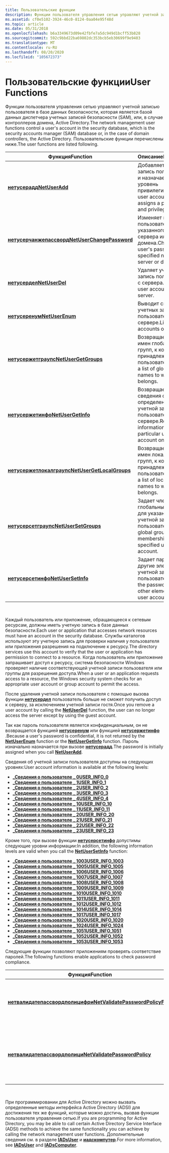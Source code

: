 ```yaml
---
title: Пользовательские функции
description: Функции пользователя управления сетью управляют учетной записью пользователя в базе данных безопасности, которая является базой данных диспетчера учетных записей безопасности (SAM), или, в случае контроллеров домена, Active Directory. Пользовательские функции перечислены ниже.
ms.assetid: cf0e5102-3924-46c0-8124-0aa04e95f48d
ms.topic: article
ms.date: 05/31/2018
ms.openlocfilehash: b6a3349673d09e42fbfe7a5dc949d1bcff53b828
ms.sourcegitcommit: 592c9bbd22ba69802dc353bcb5eb30699f9e9403
ms.translationtype: MT
ms.contentlocale: ru-RU
ms.lasthandoff: 08/20/2020
ms.locfileid: "105672373"
---
```

# <a name="user-functions"></a><span data-ttu-id="8ed73-104">Пользовательские функции</span><span class="sxs-lookup"><span data-stu-id="8ed73-104">User Functions</span></span>

<span data-ttu-id="8ed73-105">Функции пользователя управления сетью управляют учетной записью пользователя в базе данных безопасности, которая является базой данных диспетчера учетных записей безопасности (SAM), или, в случае контроллеров домена, Active Directory.</span><span class="sxs-lookup"><span data-stu-id="8ed73-105">The network management user functions control a user's account in the security database, which is the security accounts manager (SAM) database or, in the case of domain controllers, the Active Directory.</span></span> <span data-ttu-id="8ed73-106">Пользовательские функции перечислены ниже.</span><span class="sxs-lookup"><span data-stu-id="8ed73-106">The user functions are listed following.</span></span>



| <span data-ttu-id="8ed73-107">Функция</span><span class="sxs-lookup"><span data-stu-id="8ed73-107">Function</span></span>                                               | <span data-ttu-id="8ed73-108">Описание</span><span class="sxs-lookup"><span data-stu-id="8ed73-108">Description</span></span>                                                         |
|--------------------------------------------------------|---------------------------------------------------------------------|
| [<span data-ttu-id="8ed73-109">**нетусерадд**</span><span class="sxs-lookup"><span data-stu-id="8ed73-109">**NetUserAdd**</span></span>](/windows/desktop/api/Lmaccess/nf-lmaccess-netuseradd)                       | <span data-ttu-id="8ed73-110">Добавляет учетную запись пользователя и назначает пароль и уровень привилегий.</span><span class="sxs-lookup"><span data-stu-id="8ed73-110">Adds a user account and assigns a password and privilege level.</span></span>     |
| [<span data-ttu-id="8ed73-111">**нетусерчанжепассворд**</span><span class="sxs-lookup"><span data-stu-id="8ed73-111">**NetUserChangePassword**</span></span>](/windows/desktop/api/Lmaccess/nf-lmaccess-netuserchangepassword) | <span data-ttu-id="8ed73-112">Изменяет пароль пользователя для указанного сетевого сервера или домена.</span><span class="sxs-lookup"><span data-stu-id="8ed73-112">Changes a user's password for a specified network server or domain.</span></span> |
| [<span data-ttu-id="8ed73-113">**нетусердел**</span><span class="sxs-lookup"><span data-stu-id="8ed73-113">**NetUserDel**</span></span>](/windows/desktop/api/Lmaccess/nf-lmaccess-netuserdel)                       | <span data-ttu-id="8ed73-114">Удаляет учетную запись пользователя с сервера.</span><span class="sxs-lookup"><span data-stu-id="8ed73-114">Deletes a user account from the server.</span></span>                             |
| [<span data-ttu-id="8ed73-115">**нетусеренум**</span><span class="sxs-lookup"><span data-stu-id="8ed73-115">**NetUserEnum**</span></span>](/windows/desktop/api/Lmaccess/nf-lmaccess-netuserenum)                     | <span data-ttu-id="8ed73-116">Выводит список всех учетных записей пользователей на сервере.</span><span class="sxs-lookup"><span data-stu-id="8ed73-116">Lists all user accounts on a server.</span></span>                                |
| [<span data-ttu-id="8ed73-117">**нетусержетграупс**</span><span class="sxs-lookup"><span data-stu-id="8ed73-117">**NetUserGetGroups**</span></span>](/windows/desktop/api/Lmaccess/nf-lmaccess-netusergetgroups)           | <span data-ttu-id="8ed73-118">Возвращает список имен глобальных групп, к которым принадлежит пользователь.</span><span class="sxs-lookup"><span data-stu-id="8ed73-118">Returns a list of global group names to which a user belongs.</span></span>       |
| [<span data-ttu-id="8ed73-119">**нетусержетинфо**</span><span class="sxs-lookup"><span data-stu-id="8ed73-119">**NetUserGetInfo**</span></span>](/windows/desktop/api/Lmaccess/nf-lmaccess-netusergetinfo)               | <span data-ttu-id="8ed73-120">Возвращает сведения об определенной учетной записи пользователя на сервере.</span><span class="sxs-lookup"><span data-stu-id="8ed73-120">Returns information about a particular user account on a server.</span></span>    |
| [<span data-ttu-id="8ed73-121">**нетусержетлокалграупс**</span><span class="sxs-lookup"><span data-stu-id="8ed73-121">**NetUserGetLocalGroups**</span></span>](/windows/desktop/api/Lmaccess/nf-lmaccess-netusergetlocalgroups) | <span data-ttu-id="8ed73-122">Возвращает список имен локальных групп, к которым принадлежит пользователь.</span><span class="sxs-lookup"><span data-stu-id="8ed73-122">Returns a list of local group names to which a user belongs.</span></span>        |
| [<span data-ttu-id="8ed73-123">**нетусерсетграупс**</span><span class="sxs-lookup"><span data-stu-id="8ed73-123">**NetUserSetGroups**</span></span>](/windows/desktop/api/Lmaccess/nf-lmaccess-netusersetgroups)           | <span data-ttu-id="8ed73-124">Задает членство в глобальных группах для указанной учетной записи пользователя.</span><span class="sxs-lookup"><span data-stu-id="8ed73-124">Sets global group memberships for a specified user account.</span></span>         |
| [<span data-ttu-id="8ed73-125">**нетусерсетинфо**</span><span class="sxs-lookup"><span data-stu-id="8ed73-125">**NetUserSetInfo**</span></span>](/windows/desktop/api/Lmaccess/nf-lmaccess-netusersetinfo)               | <span data-ttu-id="8ed73-126">Задает пароль и другие элементы учетной записи пользователя.</span><span class="sxs-lookup"><span data-stu-id="8ed73-126">Sets the password and other elements of a user account.</span></span>             |



 

<span data-ttu-id="8ed73-127">Каждый пользователь или приложение, обращающееся к сетевым ресурсам, должны иметь учетную запись в базе данных безопасности.</span><span class="sxs-lookup"><span data-stu-id="8ed73-127">Each user or application that accesses network resources must have an account in the security database.</span></span> <span data-ttu-id="8ed73-128">Службы каталогов используют эту учетную запись для проверки наличия у пользователя или приложения разрешения на подключение к ресурсу.</span><span class="sxs-lookup"><span data-stu-id="8ed73-128">The directory services use this account to verify that the user or application has permission to connect to a resource.</span></span> <span data-ttu-id="8ed73-129">Когда пользователь или приложение запрашивает доступ к ресурсу, система безопасности Windows проверяет наличие соответствующей учетной записи пользователя или группы для разрешения доступа.</span><span class="sxs-lookup"><span data-stu-id="8ed73-129">When a user or an application requests access to a resource, the Windows security system checks for an appropriate user account or group account to permit the access.</span></span>

<span data-ttu-id="8ed73-130">После удаления учетной записи пользователя с помощью вызова функции [**нетусердел**](/windows/desktop/api/Lmaccess/nf-lmaccess-netuserdel) пользователь больше не сможет получить доступ к серверу, за исключением учетной записи гостя.</span><span class="sxs-lookup"><span data-stu-id="8ed73-130">Once you remove a user account by calling the [**NetUserDel**](/windows/desktop/api/Lmaccess/nf-lmaccess-netuserdel) function, the user can no longer access the server except by using the guest account.</span></span>

<span data-ttu-id="8ed73-131">Так как пароль пользователя является конфиденциальным, он не возвращается функцией [**нетусеренум**](/windows/desktop/api/Lmaccess/nf-lmaccess-netuserenum) или функцией [**нетусержетинфо**](/windows/desktop/api/Lmaccess/nf-lmaccess-netusergetinfo) .</span><span class="sxs-lookup"><span data-stu-id="8ed73-131">Because a user's password is confidential, it is not returned by the [**NetUserEnum**](/windows/desktop/api/Lmaccess/nf-lmaccess-netuserenum) function or the [**NetUserGetInfo**](/windows/desktop/api/Lmaccess/nf-lmaccess-netusergetinfo) function.</span></span> <span data-ttu-id="8ed73-132">Пароль изначально назначается при вызове [**нетусерадд**](/windows/desktop/api/Lmaccess/nf-lmaccess-netuseradd).</span><span class="sxs-lookup"><span data-stu-id="8ed73-132">The password is initially assigned when you call [**NetUserAdd**](/windows/desktop/api/Lmaccess/nf-lmaccess-netuseradd).</span></span>

<span data-ttu-id="8ed73-133">Сведения об учетной записи пользователя доступны на следующих уровнях:</span><span class="sxs-lookup"><span data-stu-id="8ed73-133">User account information is available at the following levels:</span></span>

-   [<span data-ttu-id="8ed73-134">**\_Сведения о пользователе \_ 0**</span><span class="sxs-lookup"><span data-stu-id="8ed73-134">**USER\_INFO\_0**</span></span>](/windows/desktop/api/Lmaccess/ns-lmaccess-user_info_0)
-   [<span data-ttu-id="8ed73-135">**\_Сведения о пользователе \_ 1**</span><span class="sxs-lookup"><span data-stu-id="8ed73-135">**USER\_INFO\_1**</span></span>](/windows/desktop/api/Lmaccess/ns-lmaccess-user_info_1)
-   [<span data-ttu-id="8ed73-136">**\_Сведения о пользователе \_ 2**</span><span class="sxs-lookup"><span data-stu-id="8ed73-136">**USER\_INFO\_2**</span></span>](/windows/desktop/api/Lmaccess/ns-lmaccess-user_info_2)
-   [<span data-ttu-id="8ed73-137">**\_Сведения о пользователе \_ 3**</span><span class="sxs-lookup"><span data-stu-id="8ed73-137">**USER\_INFO\_3**</span></span>](/windows/desktop/api/Lmaccess/ns-lmaccess-user_info_3)
-   [<span data-ttu-id="8ed73-138">**\_Сведения о пользователе \_ 4**</span><span class="sxs-lookup"><span data-stu-id="8ed73-138">**USER\_INFO\_4**</span></span>](/windows/desktop/api/Lmaccess/ns-lmaccess-user_info_4)
-   [<span data-ttu-id="8ed73-139">**\_Сведения о пользователе \_ 10**</span><span class="sxs-lookup"><span data-stu-id="8ed73-139">**USER\_INFO\_10**</span></span>](/windows/desktop/api/Lmaccess/ns-lmaccess-user_info_10)
-   [<span data-ttu-id="8ed73-140">**\_Сведения о пользователе \_ 11**</span><span class="sxs-lookup"><span data-stu-id="8ed73-140">**USER\_INFO\_11**</span></span>](/windows/desktop/api/Lmaccess/ns-lmaccess-user_info_11)
-   [<span data-ttu-id="8ed73-141">**\_Сведения о пользователе \_ 20**</span><span class="sxs-lookup"><span data-stu-id="8ed73-141">**USER\_INFO\_20**</span></span>](/windows/desktop/api/Lmaccess/ns-lmaccess-user_info_20)
-   [<span data-ttu-id="8ed73-142">**\_Сведения о пользователе \_ 21**</span><span class="sxs-lookup"><span data-stu-id="8ed73-142">**USER\_INFO\_21**</span></span>](/windows/desktop/api/Lmaccess/ns-lmaccess-user_info_21)
-   [<span data-ttu-id="8ed73-143">**\_Сведения о пользователе \_ 22**</span><span class="sxs-lookup"><span data-stu-id="8ed73-143">**USER\_INFO\_22**</span></span>](/windows/desktop/api/Lmaccess/ns-lmaccess-user_info_22)
-   [<span data-ttu-id="8ed73-144">**\_Сведения о пользователе \_ 23**</span><span class="sxs-lookup"><span data-stu-id="8ed73-144">**USER\_INFO\_23**</span></span>](/windows/desktop/api/Lmaccess/ns-lmaccess-user_info_23)

<span data-ttu-id="8ed73-145">Кроме того, при вызове функции [**нетусерсетинфо**](/windows/desktop/api/Lmaccess/nf-lmaccess-netusersetinfo) допустимы следующие уровни информации:</span><span class="sxs-lookup"><span data-stu-id="8ed73-145">In addition, the following information levels are valid when you call the [**NetUserSetInfo**](/windows/desktop/api/Lmaccess/nf-lmaccess-netusersetinfo) function:</span></span>

-   [<span data-ttu-id="8ed73-146">**\_Сведения о пользователе \_ 1003**</span><span class="sxs-lookup"><span data-stu-id="8ed73-146">**USER\_INFO\_1003**</span></span>](/windows/desktop/api/Lmaccess/ns-lmaccess-user_info_1003)
-   [<span data-ttu-id="8ed73-147">**\_Сведения о пользователе \_ 1005**</span><span class="sxs-lookup"><span data-stu-id="8ed73-147">**USER\_INFO\_1005**</span></span>](/windows/desktop/api/Lmaccess/ns-lmaccess-user_info_1005)
-   [<span data-ttu-id="8ed73-148">**\_Сведения о пользователе \_ 1006**</span><span class="sxs-lookup"><span data-stu-id="8ed73-148">**USER\_INFO\_1006**</span></span>](/windows/desktop/api/Lmaccess/ns-lmaccess-user_info_1006)
-   [<span data-ttu-id="8ed73-149">**\_Сведения о пользователе \_ 1007**</span><span class="sxs-lookup"><span data-stu-id="8ed73-149">**USER\_INFO\_1007**</span></span>](/windows/desktop/api/Lmaccess/ns-lmaccess-user_info_1007)
-   [<span data-ttu-id="8ed73-150">**\_Сведения о пользователе \_ 1008**</span><span class="sxs-lookup"><span data-stu-id="8ed73-150">**USER\_INFO\_1008**</span></span>](/windows/desktop/api/Lmaccess/ns-lmaccess-user_info_1008)
-   [<span data-ttu-id="8ed73-151">**\_Сведения о пользователе \_ 1009**</span><span class="sxs-lookup"><span data-stu-id="8ed73-151">**USER\_INFO\_1009**</span></span>](/windows/desktop/api/Lmaccess/ns-lmaccess-user_info_1009)
-   [<span data-ttu-id="8ed73-152">**\_Сведения о пользователе \_ 1010**</span><span class="sxs-lookup"><span data-stu-id="8ed73-152">**USER\_INFO\_1010**</span></span>](/windows/desktop/api/Lmaccess/ns-lmaccess-user_info_1010)
-   [<span data-ttu-id="8ed73-153">**\_Сведения о пользователе \_ 1011**</span><span class="sxs-lookup"><span data-stu-id="8ed73-153">**USER\_INFO\_1011**</span></span>](/windows/desktop/api/Lmaccess/ns-lmaccess-user_info_1011)
-   [<span data-ttu-id="8ed73-154">**\_Сведения о пользователе \_ 1012**</span><span class="sxs-lookup"><span data-stu-id="8ed73-154">**USER\_INFO\_1012**</span></span>](/windows/desktop/api/Lmaccess/ns-lmaccess-user_info_1012)
-   [<span data-ttu-id="8ed73-155">**\_Сведения о пользователе \_ 1014**</span><span class="sxs-lookup"><span data-stu-id="8ed73-155">**USER\_INFO\_1014**</span></span>](/windows/desktop/api/Lmaccess/ns-lmaccess-user_info_1014)
-   [<span data-ttu-id="8ed73-156">**\_Сведения о пользователе \_ 1017**</span><span class="sxs-lookup"><span data-stu-id="8ed73-156">**USER\_INFO\_1017**</span></span>](/windows/desktop/api/Lmaccess/ns-lmaccess-user_info_1017)
-   [<span data-ttu-id="8ed73-157">**\_Сведения о пользователе \_ 1020**</span><span class="sxs-lookup"><span data-stu-id="8ed73-157">**USER\_INFO\_1020**</span></span>](/windows/desktop/api/Lmaccess/ns-lmaccess-user_info_1020)
-   [<span data-ttu-id="8ed73-158">**\_Сведения о пользователе \_ 1024**</span><span class="sxs-lookup"><span data-stu-id="8ed73-158">**USER\_INFO\_1024**</span></span>](/windows/desktop/api/Lmaccess/ns-lmaccess-user_info_1024)
-   [<span data-ttu-id="8ed73-159">**\_Сведения о пользователе \_ 1051**</span><span class="sxs-lookup"><span data-stu-id="8ed73-159">**USER\_INFO\_1051**</span></span>](/windows/desktop/api/Lmaccess/ns-lmaccess-user_info_1051)
-   [<span data-ttu-id="8ed73-160">**\_Сведения о пользователе \_ 1052**</span><span class="sxs-lookup"><span data-stu-id="8ed73-160">**USER\_INFO\_1052**</span></span>](/windows/desktop/api/Lmaccess/ns-lmaccess-user_info_1052)
-   [<span data-ttu-id="8ed73-161">**\_Сведения о пользователе \_ 1053**</span><span class="sxs-lookup"><span data-stu-id="8ed73-161">**USER\_INFO\_1053**</span></span>](/windows/desktop/api/Lmaccess/ns-lmaccess-user_info_1053)

<span data-ttu-id="8ed73-162">Следующие функции позволяют приложениям проверять соответствие паролей.</span><span class="sxs-lookup"><span data-stu-id="8ed73-162">The following functions enable applications to check password compliance.</span></span>



| <span data-ttu-id="8ed73-163">Функция</span><span class="sxs-lookup"><span data-stu-id="8ed73-163">Function</span></span>                                                               | <span data-ttu-id="8ed73-164">Описание</span><span class="sxs-lookup"><span data-stu-id="8ed73-164">Description</span></span>                                                                                                |
|------------------------------------------------------------------------|------------------------------------------------------------------------------------------------------------|
| [<span data-ttu-id="8ed73-165">**нетвалидатепассвордполицифри**</span><span class="sxs-lookup"><span data-stu-id="8ed73-165">**NetValidatePasswordPolicyFree**</span></span>](/windows/desktop/api/Lmaccess/nf-lmaccess-netvalidatepasswordpolicyfree) | <span data-ttu-id="8ed73-166">Освобождает память, выделенную функцией [**нетвалидатепассвордполици**](/windows/desktop/api/Lmaccess/nf-lmaccess-netvalidatepasswordpolicy) .</span><span class="sxs-lookup"><span data-stu-id="8ed73-166">Frees the memory allocated by the [**NetValidatePasswordPolicy**](/windows/desktop/api/Lmaccess/nf-lmaccess-netvalidatepasswordpolicy) function.</span></span> |
| [<span data-ttu-id="8ed73-167">**нетвалидатепассвордполици**</span><span class="sxs-lookup"><span data-stu-id="8ed73-167">**NetValidatePasswordPolicy**</span></span>](/windows/desktop/api/Lmaccess/nf-lmaccess-netvalidatepasswordpolicy)         | <span data-ttu-id="8ed73-168">Проверяет, что пароли соответствуют сложности, старению, минимальной длине и повторному использованию журнала.</span><span class="sxs-lookup"><span data-stu-id="8ed73-168">Verifies that passwords meet complexity, aging, minimum length, and history reuse requirements.</span></span>            |



 

<span data-ttu-id="8ed73-169">При программировании для Active Directory можно вызвать определенные методы интерфейса Active Directory (ADSI) для достижения тех же функций, которые можно достичь, вызвав функции пользователя управления сетью.</span><span class="sxs-lookup"><span data-stu-id="8ed73-169">If you are programming for Active Directory, you may be able to call certain Active Directory Service Interface (ADSI) methods to achieve the same functionality you can achieve by calling the network management user functions.</span></span> <span data-ttu-id="8ed73-170">Дополнительные сведения см. в разделе [**IADsUser**](/windows/desktop/api/iads/nn-iads-iadsuser) и [**иадскомпутер**](/windows/desktop/api/iads/nn-iads-iadscomputer).</span><span class="sxs-lookup"><span data-stu-id="8ed73-170">For more information, see [**IADsUser**](/windows/desktop/api/iads/nn-iads-iadsuser) and [**IADsComputer**](/windows/desktop/api/iads/nn-iads-iadscomputer).</span></span>

 

 